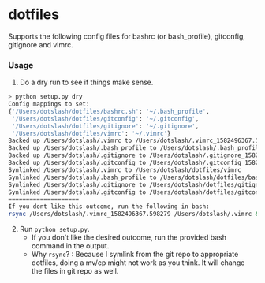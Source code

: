 # dotfiles
Supports the following config files for bashrc (or bash_profile), gitconfig, gitignore and vimrc.

### Usage

1. Do a dry run to see if things make sense. 
```sh
> python setup.py dry
Config mappings to set:
{'/Users/dotslash/dotfiles/bashrc.sh': '~/.bash_profile',
 '/Users/dotslash/dotfiles/gitconfig': '~/.gitconfig',
 '/Users/dotslash/dotfiles/gitignore': '~/.gitignore',
 '/Users/dotslash/dotfiles/vimrc': '~/.vimrc'}
Backed up /Users/dotslash/.vimrc to /Users/dotslash/.vimrc_1582496367.598279
Backed up /Users/dotslash/.bash_profile to /Users/dotslash/.bash_profile_1582496367.598279
Backed up /Users/dotslash/.gitignore to /Users/dotslash/.gitignore_1582496367.598279
Backed up /Users/dotslash/.gitconfig to /Users/dotslash/.gitconfig_1582496367.598279
Synlinked /Users/dotslash/.vimrc to /Users/dotslash/dotfiles/vimrc
Synlinked /Users/dotslash/.bash_profile to /Users/dotslash/dotfiles/bashrc.sh
Synlinked /Users/dotslash/.gitignore to /Users/dotslash/dotfiles/gitignore
Synlinked /Users/dotslash/.gitconfig to /Users/dotslash/dotfiles/gitconfig
====================
If you dont like this outcome, run the following in bash:
rsync /Users/dotslash/.vimrc_1582496367.598279 /Users/dotslash/.vimrc && rsync /Users/dotslash/.bash_profile_1582496367.598279 /Users/dotslash/.bash_profile && rsync /Users/dotslash/.gitignore_1582496367.598279 /Users/dotslash/.gitignore && rsync /Users/dotslash/.gitconfig_1582496367.598279 /Users/dotslash/.gitconfig
```
2. Run `python setup.py`. 
   - If you don't like the desired outcome, run the provided bash command in the output. 
   - Why `rsync`? : Because I symlink from the git repo to appropriate dotfiles, doing a mv/cp might not work as you think. It will change the files in git repo as well.
